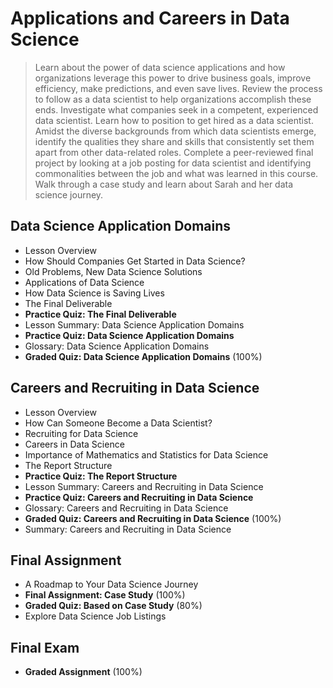 # Applications and Careers in Data Science
> Learn about the power of data science applications and how organizations leverage this power to drive business goals, improve efficiency, make predictions, and even save lives. Review the process to follow as a data scientist to help organizations accomplish these ends. Investigate what companies seek in a competent, experienced data scientist. Learn how to position to get hired as a data scientist. Amidst the diverse backgrounds from which data scientists emerge, identify the qualities they share and skills that consistently set them apart from other data-related roles. Complete a peer-reviewed final project by looking at a job posting for data scientist and identifying commonalities between the job and what was learned in this course. Walk through a case study and learn about Sarah and her data science journey.
## Data Science Application Domains
- Lesson Overview
- How Should Companies Get Started in Data Science?
- Old Problems, New Data Science Solutions
- Applications of Data Science
- How Data Science is Saving Lives
- The Final Deliverable
- **Practice Quiz: The Final Deliverable**
- Lesson Summary: Data Science Application Domains
- **Practice Quiz: Data Science Application Domains**
- Glossary: Data Science Application Domains
- **Graded Quiz: Data Science Application Domains** (100%)

## Careers and Recruiting in Data Science
- Lesson Overview
- How Can Someone Become a Data Scientist?
- Recruiting for Data Science
- Careers in Data Science
- Importance of Mathematics and Statistics for Data Science
- The Report Structure
- **Practice Quiz: The Report Structure**
- Lesson Summary: Careers and Recruiting in Data Science
- **Practice Quiz: Careers and Recruiting in Data Science**
- Glossary: Careers and Recruiting in Data Science
- **Graded Quiz: Careers and Recruiting in Data Science** (100%)
- Summary: Careers and Recruiting in Data Science

## Final Assignment
- A Roadmap to Your Data Science Journey
- **Final Assignment: Case Study** (100%)
- **Graded Quiz: Based on Case Study** (80%)
- Explore Data Science Job Listings

## Final Exam
- **Graded Assignment** (100%)
